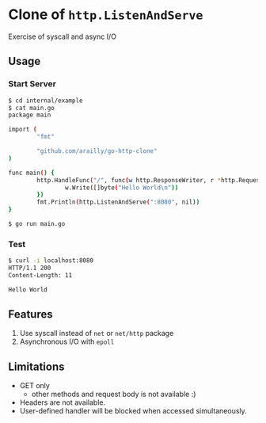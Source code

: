# Clone of `http.ListenAndServe`
Exercise of syscall and async I/O

## Usage
### Start Server
```bash
$ cd internal/example
$ cat main.go
package main

import (
        "fmt"

        "github.com/arailly/go-http-clone"
)

func main() {
        http.HandleFunc("/", func(w http.ResponseWriter, r *http.Request) {
                w.Write([]byte("Hello World\n"))
        })
        fmt.Println(http.ListenAndServe(":8080", nil))
}

$ go run main.go

```
### Test
```bash
$ curl -i localhost:8080
HTTP/1.1 200
Content-Length: 11

Hello World

```

## Features
1. Use syscall instead of `net` or `net/http` package
2. Asynchronous I/O with `epoll`

## Limitations
- GET only
    - other methods and request body is not available :)
- Headers are not available.
- User-defined handler will be blocked when accessed simultaneously.
